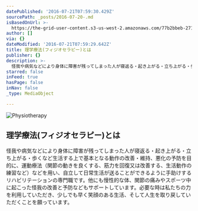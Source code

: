 ```yaml
---
datePublished: '2016-07-21T07:59:30.429Z'
sourcePath: _posts/2016-07-20-.md
isBasedOnUrl: >-
  https://the-grid-user-content.s3-us-west-2.amazonaws.com/77b2bbeb-271a-4b78-956d-2c1806ad32f7.jpg
author: []
via: {}
dateModified: '2016-07-21T07:59:29.642Z'
title: 理学療法(フィジオセラピー)とは
publisher: {}
description: >-
  怪我や病気などにより身体に障害が残ってしまった人が寝返る・起き上がる・立ち上がる・歩くなど生活する上で基本となる動作の改善・維持、悪化の予防を目的に、運動療法（関節の動きを良くする、筋力を回復又は改善する、生活動作の練習など）などを用い、自立して日常生活が送ることができるように手助けするリハビリテーションの専門職です。他にも慢性的な体、関節の痛みやスポーツ中に起こった怪我の改善と予防などもサポートしています。必要な時は私たちの力を利用していただき、少しでも早く笑顔のある生活、そして人生を取り戻していただくことを願っています。
starred: false
inFeed: true
hasPage: false
inNav: false
_type: MediaObject

---
```

![Physiotherapy](https://the-grid-user-content.s3-us-west-2.amazonaws.com/55cfaac9-c7ae-4fb5-890e-a3ee046a1a26.jpg)

## 理学療法(フィジオセラピー)とは

怪我や病気などにより身体に障害が残ってしまった人が寝返る・起き上がる・立ち上がる・歩くなど生活する上で基本となる動作の改善・維持、悪化の予防を目的に、運動療法（関節の動きを良くする、筋力を回復又は改善する、生活動作の練習など）などを用い、自立して日常生活が送ることができるように手助けするリハビリテーションの専門職です。他にも慢性的な体、関節の痛みやスポーツ中に起こった怪我の改善と予防などもサポートしています。必要な時は私たちの力を利用していただき、少しでも早く笑顔のある生活、そして人生を取り戻していただくことを願っています。